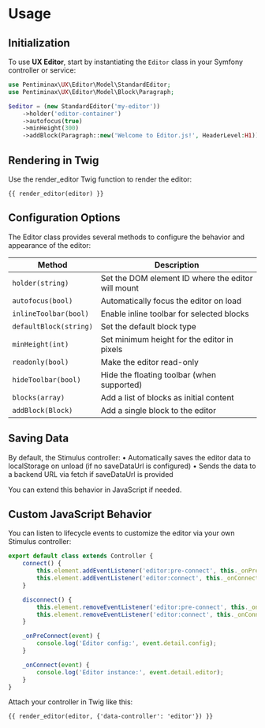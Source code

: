 # Usage

## Initialization

To use **UX Editor**, start by instantiating the `Editor` class in your Symfony controller or service:

```php
use Pentiminax\UX\Editor\Model\StandardEditor;
use Pentiminax\UX\Editor\Model\Block\Paragraph;

$editor = (new StandardEditor('my-editor'))
    ->holder('editor-container')
    ->autofocus(true)
    ->minHeight(300)
    ->addBlock(Paragraph::new('Welcome to Editor.js!', HeaderLevel:H1));
```

## Rendering in Twig

Use the render_editor Twig function to render the editor:

```twig
{{ render_editor(editor) }}
```

## Configuration Options

The Editor class provides several methods to configure the behavior and appearance of the editor:

| Method                 | Description                                        |
|------------------------|----------------------------------------------------|
| `holder(string)`       | Set the DOM element ID where the editor will mount |
| `autofocus(bool)`      | Automatically focus the editor on load             |
| `inlineToolbar(bool)`  | Enable inline toolbar for selected blocks          |
| `defaultBlock(string)` | Set the default block type                         |
| `minHeight(int)`       | Set minimum height for the editor in pixels        |
| `readonly(bool)`       | Make the editor read-only                          |
| `hideToolbar(bool)`    | Hide the floating toolbar (when supported)         |
| `blocks(array)`        | Add a list of blocks as initial content            |
| `addBlock(Block)`      | Add a single block to the editor                   |

## Saving Data

By default, the Stimulus controller:
•	Automatically saves the editor data to localStorage on unload (if no saveDataUrl is configured)
•	Sends the data to a backend URL via fetch if saveDataUrl is provided

You can extend this behavior in JavaScript if needed.

## Custom JavaScript Behavior

You can listen to lifecycle events to customize the editor via your own Stimulus controller:

```js
export default class extends Controller {
    connect() {
        this.element.addEventListener('editor:pre-connect', this._onPreConnect);
        this.element.addEventListener('editor:connect', this._onConnect);
    }

    disconnect() {
        this.element.removeEventListener('editor:pre-connect', this._onPreConnect);
        this.element.removeEventListener('editor:connect', this._onConnect);
    }

    _onPreConnect(event) {
        console.log('Editor config:', event.detail.config);
    }

    _onConnect(event) {
        console.log('Editor instance:', event.detail.editor);
    }
}
```

Attach your controller in Twig like this:

```twig
{{ render_editor(editor, {'data-controller': 'editor'}) }}
```
